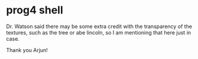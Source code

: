 # prog4 shell

Dr. Watson said there may be some extra credit with the transparency of the textures, such as the tree or abe lincoln, so I am mentioning that here just in case.

Thank you Arjun!

